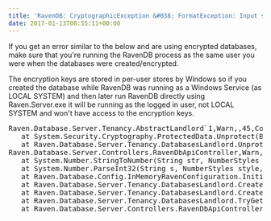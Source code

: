 ```yaml
---
title: 'RavenDB: CryptographicException &#038; FormatException: Input string was not in a correct format'
date: 2017-01-13T08:55:11+00:00
---
```

If you get an error similar to the below and are using encrypted databases, make sure that you're running the RavenDB process as the same user you were when the databases were created/encrypted.

The encryption keys are stored in per-user stores by Windows so if you created the database while RavenDB was running as a Windows Service (as LOCAL SYSTEM) and then later run RavenDB directly using Raven.Server.exe it will be running as the logged in user, not LOCAL SYSTEM and won't have access to the encryption keys.

<pre>Raven.Database.Server.Tenancy.AbstractLandlord`1,Warn,,45,Could not unprotect secured db data Raven/Encryption/EncryptIndexes setting the value to '&lt;data could not be decrypted&gt;',"System.Security.Cryptography.CryptographicException: Key not valid for use in specified state.
   at System.Security.Cryptography.ProtectedData.Unprotect(Byte[] encryptedData, Byte[] optionalEntropy, DataProtectionScope scope)
   at Raven.Database.Server.Tenancy.DatabasesLandlord.Unprotect(DatabaseDocument databaseDocument) in c:\Builds\RavenDB-Stable-3.0\Raven.Database\Server\Tenancy\DatabaseLandlord.cs:line 283
Raven.Database.Server.Controllers.RavenDbApiController,Warn,,45,Could not open database named: XXXX Input string was not in a correct format.,"System.FormatException: Input string was not in a correct format.
   at System.Number.StringToNumber(String str, NumberStyles options, NumberBuffer& number, NumberFormatInfo info, Boolean parseDecimal)
   at System.Number.ParseInt32(String s, NumberStyles style, NumberFormatInfo info)
   at Raven.Database.Config.InMemoryRavenConfiguration.Initialize() in c:\Builds\RavenDB-Stable-3.0\Raven.Database\Config\InMemoryRavenConfiguration.cs:line 339
   at Raven.Database.Server.Tenancy.DatabasesLandlord.CreateConfiguration(String tenantId, DatabaseDocument document, String folderPropName, InMemoryRavenConfiguration parentConfiguration) in c:\Builds\RavenDB-Stable-3.0\Raven.Database\Server\Tenancy\DatabaseLandlord.cs:line 263
   at Raven.Database.Server.Tenancy.DatabasesLandlord.CreateTenantConfiguration(String tenantId, Boolean ignoreDisabledDatabase) in c:\Builds\RavenDB-Stable-3.0\Raven.Database\Server\Tenancy\DatabaseLandlord.cs:line 99
   at Raven.Database.Server.Tenancy.DatabasesLandlord.TryGetOrCreateResourceStore(String tenantId, Task`1& database) in c:\Builds\RavenDB-Stable-3.0\Raven.Database\Server\Tenancy\DatabaseLandlord.cs:line 160
   at Raven.Database.Server.Controllers.RavenDbApiController.TrySetupRequestToProperResource(RequestWebApiEventArgs& args) in c:\Builds\RavenDB-Stable-3.0\Raven.Database\Server\Controllers\RavenDbApiController.cs:line 618</pre>